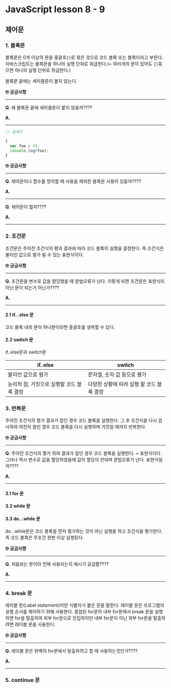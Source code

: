 # JavaScript lesson 8 - 9



## 제어문

### 1. 블록문

블록문은 0개 이상의 문을 중괄호`{}`로 묶은 것으로 코드 블록 또는 블록이라고 부른다. 자바스크립트는 블록문을 하나의 실행 단위로 취급한다.(= 여러개의 문이 있어도 `{}`묶으면 하나의 실행 단위로 취급한다.) 

블록문 끝에는 세미콜론이 붙지 않는다.

**🙄 궁금사항**

---

**Q.** 왜 블록문 끝에 세미콜론이 붙지 않을까????

**A.** 

---

```javascript
// 블록문

{
  var foo = 10;
  console.log(foo);
}
```

**🙄 궁금사항**

---

**Q.** 제어문이나 함수를 정의할 때 사용을 제외한 블록문 사용이 있을까????

**A.** 

---

**Q.** 제어문이 뭘까????

**A.** 

---



### 2. 조건문

조건문은 주어진 조건식의 평과 결과에 따라 코드 블록의 실행을 결정한다. 즉 조건식은 불리언 값으로 평가 될 수 있는 표현식이다. 

**🙄 궁금사항**

---

**Q.** 조건문을 변수로 값을 할당했을 때 문법오류가 난다. 이렇게 되면 조건문은 표현식이 아닌 문이 되는거 아닌가????

**A.** 

---



#### 2.1 if...else 문

코드 블록 내의 문이 하나뿐이라면 중괄호를 생략할 수 있다.

#### 2.2 switch 문

if..else문과 switch문

| if..else                                  | switch                                    |
| ----------------------------------------- | ----------------------------------------- |
| 불리언 값으로 평가                        | 문자열, 숫자 값 등으로 평가               |
| 논리적 참, 거짓으로 실행할 코드 블록 결정 | 다양한 상황에 따라 실행 할 코드 블록 결정 |



### 3. 반복문

주어진 조건식의 평가 결과가 참인 경우 코드 블록을 실행한다. 그 후 조건식을 다시 검사하여 여전히 참인 경우 코드 블록을 다시 실행하며 거짓일 때까지 반복한다.

**🙄 궁금사항**

---

**Q.** 주어진 조건식의 평가 하여 결과가 참인 경우 코드 블록을 실행한다. = 표현식이다. 그러나 역시 변수로 값을 할당하였을때 값이 할당이 안되며 문법오류가 난다. 표현식일까????

**A.** 

---

#### 3.1 for 문

#### 3.2 while 문

#### 3.3 do...while 문

do...while문은 코드 블록을 먼저 평가하는 것이 아닌 실행을 하고 조건식을 평가한다. 즉 코드 블록은 무조건 한번 이상 실행된다.

**🙄 궁금사항**

---

**Q.** 처음보는 문이라 언제 사용되는지 예시가 궁금함????

**A.** 

---



### 4. break 문

레이블 문(Label statement)이란 식별자가 붙은 문을 말한다. 레이블 문은 프로그램의 실행 순서를 제어하기 위해 사용한다. 중첩된 for문의 내부 for문에서 break 문을 실행하면 for을 탈출하여 외부 for문으로 진입하지만 내부 for문이 아닌 외부 for문을 탈출하려면 레이블 문을 사용한다.

**🙄 궁금사항**

---

**Q.** 레이블 문은 완벽히 for문에서 탈출하려고 할 때 사용하는것인가????

**A.** 

---



### 5. continue 문






